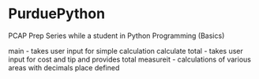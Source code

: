 # PurduePython
PCAP Prep Series while a student in Python Programming (Basics)

main - takes user input for simple calculation
calculate total - takes user input for cost and tip and provides total
measureit - calculations of various areas with decimals place defined
